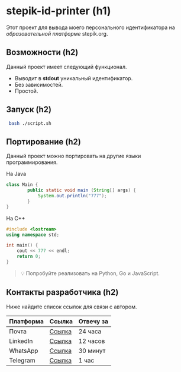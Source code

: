 # stepik-id-printer (h1)

Этот проект для вывода моего персонального идентификатора на *образовательной платформе* stepik.org.


## Возможности (h2)

Данный проект имеет следующий функционал.
- Выводит в **stdout** уникальный идентификатор.
- Без зависимостей.
- Простой.

## Запуск (h2)

```bash
 bash ./script.sh
 ```

 ## Портирование (h2)

Данный проект можно портировать на другие языки программирования.

На Java

```java
class Main {
        public static void main (String[] args) {
            System.out.println("777");
        }
}
```
На C++

```c++
#include <lostream>
using namespace std;

int main() {
    cout << 777 << endl;
    return 0;
}
```

> 💡 Попробуйте реализовать на Python, Go и JavaScript.

## Контакты разработчика (h2)

Ниже найдите список ссылок для связи с автором.

| **Платформа** | Ссылка                               | Отвечу за     |
|---------------|--------------------------------------|---------------|
| Почта         | [Ссылка](mailto:mymainl@gmail.com) |  24 часа      |
| LinkedIn      | [Ссылка](https://ru.linkedin.com/)   |  12 часов     |
| WhatsApp      | [Ссылка](https://web.whatsapp.com/)  |  30 минут     |
| Telegram      | [Ссылка](https://t.me/telega)       |  1 час        |